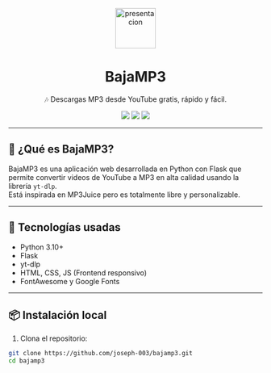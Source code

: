 <p align="center">
  <img src="https://raw.githubusercontent.com/joseph-003/bajamp3/main/static/img/presnetacion.png" alt="presentacion" height="80" />
  <h1 align="center">BajaMP3</h1>
  <p align="center">🎶 Descargas MP3 desde YouTube gratis, rápido y fácil.</p>
</p>

<p align="center">
  <img src="https://img.shields.io/badge/Python-3.10-blue?style=for-the-badge&logo=python" />
  <img src="https://img.shields.io/badge/Flask-Web_App-000?style=for-the-badge&logo=flask" />
  <img src="https://img.shields.io/badge/yt--dlp-YouTube_Downloader-orange?style=for-the-badge" />
</p>

---

## 🚀 ¿Qué es BajaMP3?

BajaMP3 es una aplicación web desarrollada en Python con Flask que permite convertir videos de YouTube a MP3 en alta calidad usando la librería `yt-dlp`.  
Está inspirada en MP3Juice pero es totalmente libre y personalizable.

---

## 🧰 Tecnologías usadas

- Python 3.10+
- Flask
- yt-dlp
- HTML, CSS, JS (Frontend responsivo)
- FontAwesome y Google Fonts

---

## 📦 Instalación local

1. Clona el repositorio:

```bash
git clone https://github.com/joseph-003/bajamp3.git
cd bajamp3
